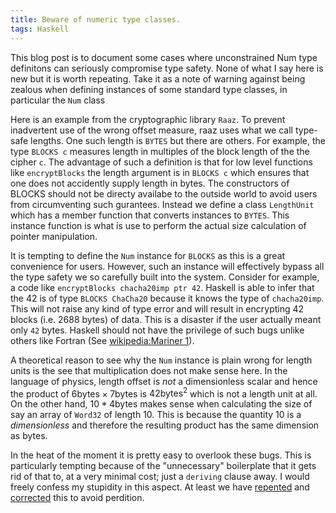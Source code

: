 ```yaml
---
title: Beware of numeric type classes.
tags: Haskell
---
```


This blog post is to document some cases where unconstrained Num type
definitons can seriously compromise type safety. None of what I say
here is new but it is worth repeating. Take it as a note of warning
against being zealous when defining instances of some standard type
classes, in particular the `Num` class

Here is an example from the cryptographic library `Raaz`. To prevent
inadvertent use of the wrong offset measure, raaz uses what we call
type-safe lengths. One such length is `BYTES` but there are
others. For example, the type `BLOCKS c` measures length in multiples
of the block length of the the cipher `c`. The advantage of such a
definition is that for low level functions like `encryptBlocks` the
length argument is in `BLOCKS c` which ensures that one does not
accidently supply length in bytes. The constructors of BLOCKS should
not be directy availabe to the outside world to avoid users from
circumventing such gurantees. Instead we define a class `LengthUnit`
which has a member function that converts instances to `BYTES`. This
instance function is what is use to perform the actual size
calculation of pointer manipulation.

It is tempting to define the `Num` instance for `BLOCKS` as this is a
great convenience for users. However, such an instance will effectively
bypass all the type safety we so carefully built into the
system. Consider for example, a code like `encryptBlocks chacha20imp
ptr 42`. Haskell is able to infer that the 42 is of type `BLOCKS
ChaCha20` because it knows the type of `chacha20imp`. This will not
raise any kind of type error and will result in encrypting 42 blocks
(i.e. 2688 bytes) of data. This is a disaster if the user actually
meant only `42` bytes. Haskell should not have the privilege of such
bugs unlike others like Fortran (See [wikipedia:Mariner 1]()).

A theoretical reason to see why the `Num` instance is plain wrong for
length units is the see that multiplication does not make sense
here. In the language of physics, length offset is _not_ a
dimensionless scalar and hence the product of $6\mathrm{bytes} × 7
\mathrm{bytes}$ is $42 \mathrm{bytes}^2$ which is not a length unit at
all. On the other hand, $10 * 4 \mathrm{ bytes}$ makes sense when
calculating the size of say an array of `Word32` of length 10. This is
because the quantity 10 is a _dimensionless_ and therefore the
resulting product has the same dimension as bytes.

In the heat of the moment it is pretty easy to overlook these
bugs. This is particularly tempting because of the "unnecessary"
boilerplate that it gets rid of that to, at a very minimal cost; just
a `deriving` clause away. I would freely confess my stupidity in this
aspect. At least we have
[repented](https://github.com/raaz-crypto/raaz/issues/247) and
[corrected](https://github.com/raaz-crypto/raaz/pull/251) this to
avoid perdition.
